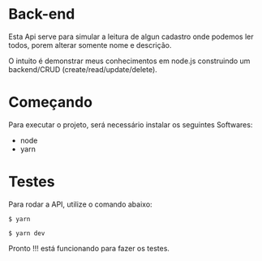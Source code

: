 # Back-end

Esta Api serve para simular a leitura de algun cadastro onde podemos ler todos, porem alterar somente nome e descrição.

O intuito é demonstrar meus conhecimentos em node.js construindo um  backend/CRUD (create/read/update/delete).

# Começando

Para executar o projeto, será necessário instalar os seguintes Softwares:

- node
- yarn

# Testes

Para rodar a API, utilize o comando abaixo:

```
$ yarn
```

```
$ yarn dev
```

Pronto !!! está funcionando para fazer os testes.
